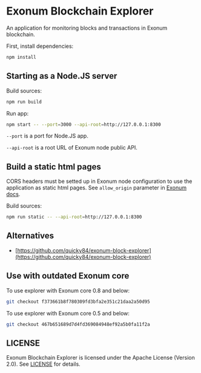 # Exonum Blockchain Explorer

An application for monitoring blocks and transactions in Exonum blockchain.

First, install dependencies:

```sh
npm install
```

## Starting as a Node.JS server

Build sources:

```sh
npm run build
```

Run app:

```sh
npm start -- --port=3000 --api-root=http://127.0.0.1:8300
```

`--port` is a port for Node.JS app.

`--api-root` is a root URL of Exonum node public API.

## Build a static html pages

CORS headers must be setted up in Exonum node configuration to use the application as static html pages.
See `allow_origin` parameter in [Exonum docs](https://exonum.com/doc/architecture/configuration/#api).

Build sources:

```sh
npm run static -- --api-root=http://127.0.0.1:8300
```

## Alternatives

* [https://github.com/quicky84/exonum-block-explorer](https://github.com/quicky84/exonum-block-explorer)

## Use with outdated Exonum core

To use explorer with Exonum core 0.8 and below:

```sh
git checkout f373661b8f780309fd3bfa2e351c21daa2a50d95 
```

To use explorer with Exonum core 0.5 and below:

```sh
git checkout 467b651689d7d4fd369084948ef92a5b0fa11f2a 
```

## LICENSE

Exonum Blockchain Explorer is licensed under the Apache License (Version 2.0).
See [LICENSE](https://github.com/exonum/blockchain-explorer/blob/master/LICENSE) for details.
